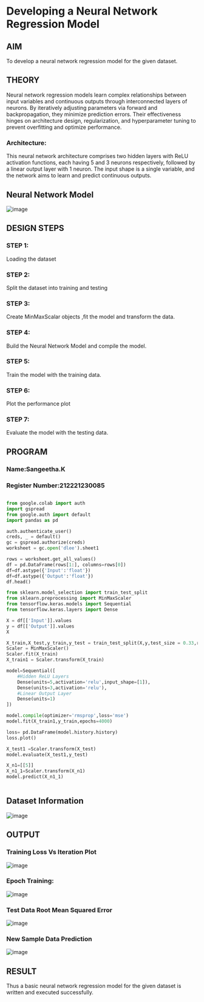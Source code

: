 # Developing a Neural Network Regression Model

## AIM

To develop a neural network regression model for the given dataset.

## THEORY

Neural network regression models learn complex relationships between input variables and continuous outputs through interconnected layers of neurons. By iteratively adjusting parameters via forward and backpropagation, they minimize prediction errors. Their effectiveness hinges on architecture design, regularization, and hyperparameter tuning to prevent overfitting and optimize performance.

### Architecture:
This neural network architecture comprises two hidden layers with ReLU activation functions, each having 5 and 3 neurons respectively, followed by a linear output layer with 1 neuron. The input shape is a single variable, and the network aims to learn and predict continuous outputs.

## Neural Network Model

![image](https://github.com/sangeethak15-AI/basic-nn-model/assets/93992063/53c8431d-4d46-49de-9fea-9df909720a67)


## DESIGN STEPS

### STEP 1:

Loading the dataset

### STEP 2:

Split the dataset into training and testing

### STEP 3:

Create MinMaxScalar objects ,fit the model and transform the data.

### STEP 4:

Build the Neural Network Model and compile the model.

### STEP 5:

Train the model with the training data.

### STEP 6:

Plot the performance plot

### STEP 7:

Evaluate the model with the testing data.

## PROGRAM
### Name:Sangeetha.K
### Register Number:212221230085
```python

from google.colab import auth
import gspread
from google.auth import default
import pandas as pd

auth.authenticate_user()
creds, _ = default()
gc = gspread.authorize(creds)
worksheet = gc.open('dlee').sheet1

rows = worksheet.get_all_values()
df = pd.DataFrame(rows[1:], columns=rows[0])
df=df.astype({'Input':'float'})
df=df.astype({'Output':'float'})
df.head()

from sklearn.model_selection import train_test_split
from sklearn.preprocessing import MinMaxScaler
from tensorflow.keras.models import Sequential
from tensorflow.keras.layers import Dense

X = df[['Input']].values
y = df[['Output']].values
X

X_train,X_test,y_train,y_test = train_test_split(X,y,test_size = 0.33,random_state = 33)
Scaler = MinMaxScaler()
Scaler.fit(X_train)
X_train1 = Scaler.transform(X_train)

model=Sequential([
    #Hidden ReLU Layers
    Dense(units=5,activation='relu',input_shape=[1]),
    Dense(units=3,activation='relu'),
    #Linear Output Layer
    Dense(units=1)
])

model.compile(optimizer='rmsprop',loss='mse')
model.fit(X_train1,y_train,epochs=4000)

loss= pd.DataFrame(model.history.history)
loss.plot()

X_test1 =Scaler.transform(X_test)
model.evaluate(X_test1,y_test)

X_n1=[[5]]
X_n1_1=Scaler.transform(X_n1)
model.predict(X_n1_1)



```
## Dataset Information

![image](https://github.com/sangeethak15-AI/basic-nn-model/assets/93992063/c7338dce-1c3a-43d0-8b49-f68004b6cfca)


## OUTPUT

### Training Loss Vs Iteration Plot

![image](https://github.com/sangeethak15-AI/basic-nn-model/assets/93992063/c3758ce1-abc2-408e-86cc-4f5a3868d38b)

### Epoch Training:

![image](https://github.com/sangeethak15-AI/basic-nn-model/assets/93992063/07f85d06-cbee-4a58-87c3-66e16046be96)

### Test Data Root Mean Squared Error

![image](https://github.com/sangeethak15-AI/basic-nn-model/assets/93992063/d393c400-10ca-4a38-84d6-778f8a1d7b06)


### New Sample Data Prediction

![image](https://github.com/sangeethak15-AI/basic-nn-model/assets/93992063/af4b38e7-18cd-41a2-80fa-91f454a7518f)


## RESULT

Thus a basic neural network regression model for the given dataset is written and executed successfully.
